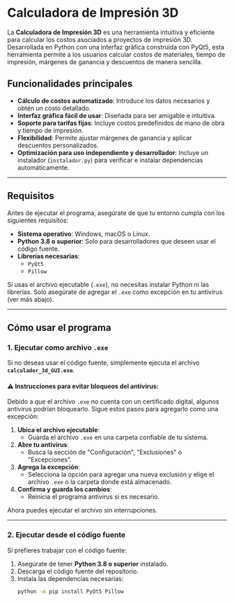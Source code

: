 # Calculadora de Impresión 3D

La **Calculadora de Impresión 3D** es una herramienta intuitiva y eficiente para calcular los costos asociados a proyectos de impresión 3D. Desarrollada en Python con una interfaz gráfica construida con PyQt5, esta herramienta permite a los usuarios calcular costos de materiales, tiempo de impresión, márgenes de ganancia y descuentos de manera sencilla.

## Funcionalidades principales

- **Cálculo de costos automatizado**: Introduce los datos necesarios y obtén un costo detallado.
- **Interfaz gráfica fácil de usar**: Diseñada para ser amigable e intuitiva.
- **Soporte para tarifas fijas**: Incluye costos predefinidos de mano de obra y tiempo de impresión.
- **Flexibilidad**: Permite ajustar márgenes de ganancia y aplicar descuentos personalizados.
- **Optimización para uso independiente y desarrollador**: Incluye un instalador (`instalador.py`) para verificar e instalar dependencias automáticamente.

---

## Requisitos

Antes de ejecutar el programa, asegúrate de que tu entorno cumpla con los siguientes requisitos:

- **Sistema operativo**: Windows, macOS o Linux.
- **Python 3.8 o superior**: Solo para desarrolladores que deseen usar el código fuente.
- **Librerías necesarias**:  
  - `PyQt5`
  - `Pillow`

Si usas el archivo ejecutable (`.exe`), no necesitas instalar Python ni las librerías. Solo asegúrate de agregar el `.exe` como excepción en tu antivirus (ver más abajo).

---

## Cómo usar el programa

### 1. Ejecutar como archivo `.exe`

Si no deseas usar el código fuente, simplemente ejecuta el archivo **`calculador_3d_GUI.exe`**.

#### ⚠ Instrucciones para evitar bloqueos del antivirus:

Debido a que el archivo `.exe` no cuenta con un certificado digital, algunos antivirus podrían bloquearlo. Sigue estos pasos para agregarlo como una excepción:

1. **Ubica el archivo ejecutable**:
   - Guarda el archivo `.exe` en una carpeta confiable de tu sistema.
2. **Abre tu antivirus**:
   - Busca la sección de "Configuración", "Exclusiones" o "Excepciones".
3. **Agrega la excepción**:
   - Selecciona la opción para agregar una nueva exclusión y elige el archivo `.exe` o la carpeta donde está almacenado.
4. **Confirma y guarda los cambios**:
   - Reinicia el programa antivirus si es necesario.

Ahora puedes ejecutar el archivo sin interrupciones.

---

### 2. Ejecutar desde el código fuente

Si prefieres trabajar con el código fuente:

1. Asegúrate de tener **Python 3.8 o superior** instalado.
2. Descarga el código fuente del repositorio.
3. Instala las dependencias necesarias:
   ```bash
   python -m pip install PyQt5 Pillow
